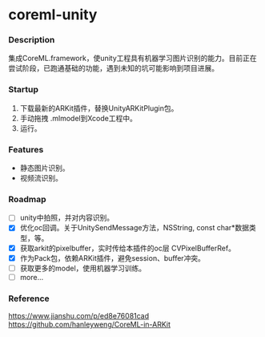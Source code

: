 # coreml-unity

### Description
集成CoreML.framework，使unity工程具有机器学习图片识别的能力。目前正在尝试阶段，已跑通基础的功能，遇到未知的坑可能影响到项目进展。

### Startup
1. 下载最新的ARKit插件，替换UnityARKitPlugin包。
1. 手动拖拽 .mlmodel到Xcode工程中。
2. 运行。

### Features
- 静态图片识别。
- 视频流识别。

### Roadmap
- [ ] unity中拍照，并对内容识别。
- [x] 优化oc回调。关于UnitySendMessage方法，NSString, const char*数据类型，等。
- [x] 获取arkit的pixelbuffer，实时传给本插件的oc层 CVPixelBufferRef。
- [x] 作为Pack包，依赖ARKit插件，避免session、buffer冲突。
- [ ] 获取更多的model，使用机器学习训练。
- [ ] more...

### Reference
https://www.jianshu.com/p/ed8e76081cad
https://github.com/hanleyweng/CoreML-in-ARKit
